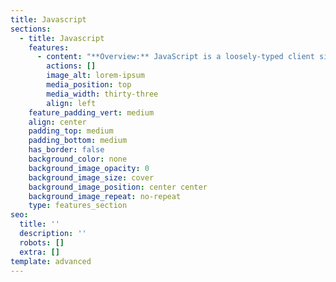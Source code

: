 ```yaml
---
title: Javascript
sections:
  - title: Javascript
    features:
      - content: "**Overview:** JavaScript is a loosely-typed client side scripting\nthat executes in the user’s web browser. A web page without JavaScript is\nunimaginable today. There are many open course application development\nframeworks based on JavaScript.\n\n#### **Course Objectives: **\n\nUnderstand the JavaScript language and the Document Object Model.\_ \n\n*   After, show, hide and move objects on a web page.\n\n<!---->\n\n*   Check information inputted into a form.\n\n<!---->\n\n*   JavaScript allows programming to be performed without server interaction.\n\n<!---->\n\n*   JavaScript can respond to events, such as button clicks.\n\n<!---->\n\n*   JavaScript can validate the data before sending out a request.\n\n<!---->\n\n*   JavaScript can adjust an HTML document for special effects.\n\n<!---->\n\n*   JavaScript can create cookies! Cookies can be used to store and retrieve information from the user’s\n    computer.\n\nModule 1: Introduction\n\n\_In this module, we will learn about what is the JavaScript and benefits of the language. We can also learn how to write the first\nJavaScript program.\n\nModule 2: Language Syntax\r\nIn this module, we will learn about JavaScript language syntax and how to use the program level. And we can also learn to understand the arrays.\r\nVariable declaration\r\nOperators\r\nControl Statements\r\nError Handling\r\nUnderstanding Arrays\r\nFunction Declaration\n\n\n\n\n\n"
        actions: []
        image_alt: lorem-ipsum
        media_position: top
        media_width: thirty-three
        align: left
    feature_padding_vert: medium
    align: center
    padding_top: medium
    padding_bottom: medium
    has_border: false
    background_color: none
    background_image_opacity: 0
    background_image_size: cover
    background_image_position: center center
    background_image_repeat: no-repeat
    type: features_section
seo:
  title: ''
  description: ''
  robots: []
  extra: []
template: advanced
---
```

